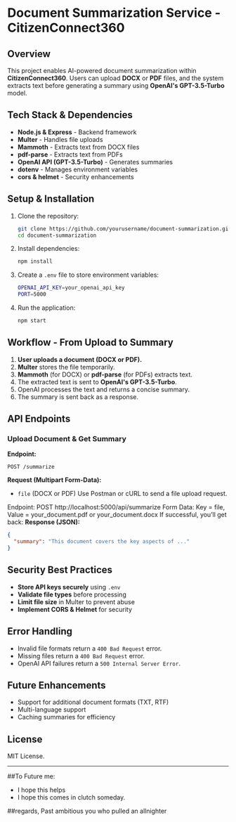 # Document Summarization Service - CitizenConnect360

## Overview
This project enables AI-powered document summarization within **CitizenConnect360**. Users can upload **DOCX** or **PDF** files, and the system extracts text before generating a summary using **OpenAI's GPT-3.5-Turbo** model.

## Tech Stack & Dependencies
- **Node.js & Express** - Backend framework
- **Multer** - Handles file uploads
- **Mammoth** - Extracts text from DOCX files
- **pdf-parse** - Extracts text from PDFs
- **OpenAI API (GPT-3.5-Turbo)** - Generates summaries
- **dotenv** - Manages environment variables
- **cors & helmet** - Security enhancements

## Setup & Installation
1. Clone the repository:
   ```sh
   git clone https://github.com/yourusername/document-summarization.git
   cd document-summarization
   ```

2. Install dependencies:
   ```sh
   npm install
   ```

3. Create a `.env` file to store environment variables:
   ```sh
   OPENAI_API_KEY=your_openai_api_key
   PORT=5000
   ```

4. Run the application:
   ```sh
   npm start
   ```

## Workflow - From Upload to Summary
1. **User uploads a document (DOCX or PDF).**
2. **Multer** stores the file temporarily.
3. **Mammoth** (for DOCX) or **pdf-parse** (for PDFs) extracts text.
4. The extracted text is sent to **OpenAI's GPT-3.5-Turbo**.
5. OpenAI processes the text and returns a concise summary.
6. The summary is sent back as a response.

## API Endpoints
### Upload Document & Get Summary
**Endpoint:**
```http
POST /summarize
```


**Request (Multipart Form-Data):**
- `file` (DOCX or PDF)
Use Postman or cURL to send a file upload request.

Endpoint: POST http://localhost:5000/api/summarize
Form Data: Key = file, Value = your_document.pdf or your_document.docx
If successful, you’ll get back:
**Response (JSON):**
```json
{
  "summary": "This document covers the key aspects of ..."
}
```

## Security Best Practices
- **Store API keys securely** using `.env`
- **Validate file types** before processing
- **Limit file size** in Multer to prevent abuse
- **Implement CORS & Helmet** for security

## Error Handling
- Invalid file formats return a `400 Bad Request` error.
- Missing files return a `400 Bad Request` error.
- OpenAI API failures return a `500 Internal Server Error`.

## Future Enhancements
- Support for additional document formats (TXT, RTF)
- Multi-language support
- Caching summaries for efficiency

## License
MIT License.

---

##To Future me: 
- I hope this helps
- I hope this comes in clutch someday.

##regards,
Past ambitious you who pulled an allnighter 

